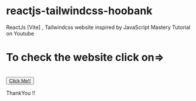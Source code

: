 # reactjs-tailwindcss-hoobank
ReactJs [Vite] , Tailwindcss website inspired by JavaScript Mastery Tutorial on Youtube

<h1>To check the website click on=></h1>
<br>

<button>
  <a href="rehankaabank.web.app">Click Me!!</a>
</button>


ThankYou !!

